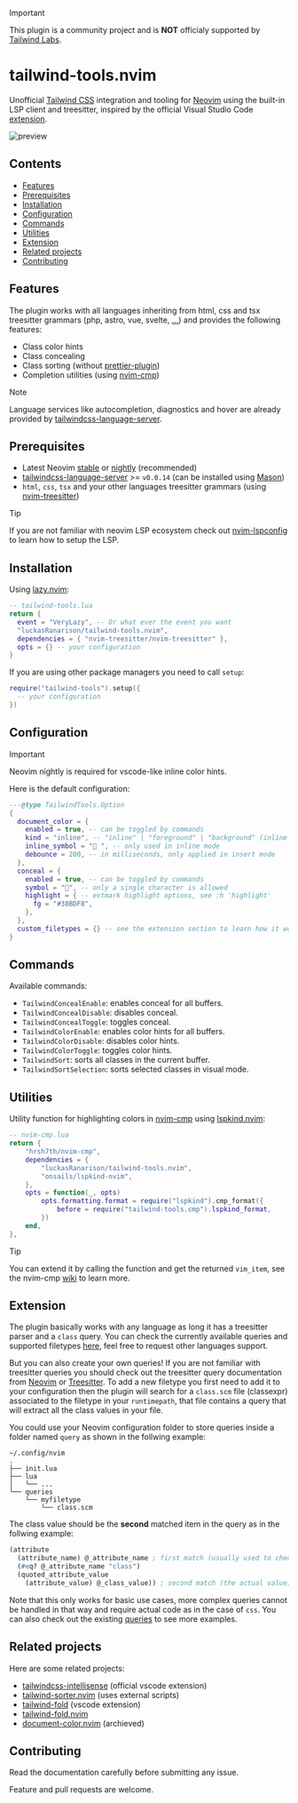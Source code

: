 > [!IMPORTANT]
> This plugin is a community project and is **NOT** officialy supported by [Tailwind Labs](https://github.com/tailwindlabs).

# tailwind-tools.nvim

Unofficial [Tailwind CSS](https://github.com/tailwindlabs/tailwindcss) integration and tooling for [Neovim](https://github.com/neovim/neovim) using the built-in LSP client and treesitter, inspired by the official Visual Studio Code [extension](https://github.com/tailwindlabs/tailwindcss-intellisense).

![preview](https://github.com/luckasRanarison/tailwind-tools.nvim/assets/101930730/cb1c0508-8375-474f-9078-2842fb62e0b7)

## Contents

- [Features](#features)
- [Prerequisites](#prerequisites)
- [Installation](#installation)
- [Configuration](#configuration)
- [Commands](#commands)
- [Utilities](#utilities)
- [Extension](#extension)
- [Related projects](#related-projects)
- [Contributing](#contributing)

## Features

The plugin works with all languages inheriting from html, css and tsx treesitter grammars (php, astro, vue, svelte, [...](./queries)) and provides the following features:

- Class color hints
- Class concealing
- Class sorting (without [prettier-plugin](https://github.com/tailwindlabs/prettier-plugin-tailwindcss))
- Completion utilities (using [nvim-cmp](https://github.com/hrsh7th/nvim-cmp))

> [!NOTE]
> Language services like autocompletion, diagnostics and hover are already provided by [tailwindcss-language-server](https://github.com/tailwindlabs/tailwindcss-intellisense/tree/master/packages/tailwindcss-language-server).

## Prerequisites

- Latest Neovim [stable](https://github.com/neovim/neovim/releases/tag/stable) or [nightly](https://github.com/neovim/neovim/releases/tag/nightly) (recommended)
- [tailwindcss-language-server](https://github.com/tailwindlabs/tailwindcss-intellisense/tree/master/packages/tailwindcss-language-server) >= `v0.0.14` (can be installed using [Mason](https://github.com/williamboman/mason.nvim))
- `html`, `css`, `tsx` and your other languages treesitter grammars (using [nvim-treesitter](https://github.com/nvim-treesitter/nvim-treesitter))

> [!TIP]
> If you are not familiar with neovim LSP ecosystem check out [nvim-lspconfig](https://github.com/neovim/nvim-lspconfig) to learn how to setup the LSP.

## Installation

Using [lazy.nvim](https://github.com/folke/lazy.nvim):

```lua
-- tailwind-tools.lua
return {
  event = "VeryLazy", -- Or what ever the event you want
  "luckasRanarison/tailwind-tools.nvim",
  dependencies = { "nvim-treesitter/nvim-treesitter" },
  opts = {} -- your configuration
}
```

If you are using other package managers you need to call `setup`:

```lua
require("tailwind-tools").setup({
  -- your configuration
})
```

## Configuration

> [!IMPORTANT]
> Neovim nightly is required for vscode-like inline color hints.

Here is the default configuration:

```lua
---@type TailwindTools.Option
{
  document_color = {
    enabled = true, -- can be toggled by commands
    kind = "inline", -- "inline" | "foreground" | "background" (inline option only for 0.10.0+)
    inline_symbol = "󰝤 ", -- only used in inline mode
    debounce = 200, -- in milliseconds, only applied in insert mode
  },
  conceal = {
    enabled = true, -- can be toggled by commands
    symbol = "󱏿", -- only a single character is allowed
    highlight = { -- extmark highlight options, see :h 'highlight'
      fg = "#38BDF8",
    },
  },
  custom_filetypes = {} -- see the extension section to learn how it works
}
```

## Commands

Available commands:

- `TailwindConcealEnable`: enables conceal for all buffers.
- `TailwindConcealDisable`: disables conceal.
- `TailwindConcealToggle`: toggles conceal.
- `TailwindColorEnable`: enables color hints for all buffers.
- `TailwindColorDisable`: disables color hints.
- `TailwindColorToggle`: toggles color hints.
- `TailwindSort`: sorts all classes in the current buffer.
- `TailwindSortSelection`: sorts selected classes in visual mode.

## Utilities

Utility function for highlighting colors in [nvim-cmp](https://github.com/hrsh7th/nvim-cmp) using [lspkind.nvim](https://github.com/onsails/lspkind.nvim):

```lua
-- nvim-cmp.lua
return {
	"hrsh7th/nvim-cmp",
	dependencies = {
		"luckasRanarison/tailwind-tools.nvim",
		"onsails/lspkind-nvim",
	},
	opts = function(_, opts)
		opts.formatting.format = require("lspkind").cmp_format({
			before = require("tailwind-tools.cmp").lspkind_format,
		})
	end,
}, 
```

> [!TIP]
> You can extend it by calling the function and get the returned `vim_item`, see the nvim-cmp [wiki](https://github.com/hrsh7th/nvim-cmp/wiki/Menu-Appearance) to learn more.

## Extension

The plugin basically works with any language as long it has a treesitter parser and a `class` query. You can check the currently available queries and supported filetypes [here](./queries), feel free to request other languages support.

But you can also create your own queries! If you are not familiar with treesitter queries you should check out the treesitter query documentation from [Neovim](https://neovim.io/doc/user/treesitter.html#treesitter-query) or [Treesitter](https://tree-sitter.github.io/tree-sitter/using-parsers#query-syntax). To add a new filetype you first need to add it to your configuration then the plugin will search for a `class.scm` file (classexpr) associated to the filetype in your `runtimepath`, that file contains a query that will extract all the class values in your file.

You could use your Neovim configuration folder to store queries inside a folder named `query` as shown in the follwing example:

```
~/.config/nvim
.
├── init.lua
├── lua
│   └── ...
└── queries
    └── myfiletype
        └── class.scm
```

The class value should be the **second** matched item in the query as in the follwing example:

```scheme
(attribute
  (attribute_name) @_attribute_name ; first match (usually used to check the attribute name)
  (#eq? @_attribute_name "class")
  (quoted_attribute_value
    (attribute_value) @_class_value)) ; second match (the actual value)
```

Note that this only works for basic use cases, more complex queries cannot be handled in that way and require actual code as in the case of `css`. You can also check out the existing [queries](./queries) to see more examples.

## Related projects

Here are some related projects:

- [tailwindcss-intellisense](https://github.com/tailwindlabs/tailwindcss-intellisense) (official vscode extension)
- [tailwind-sorter.nvim](https://github.com/laytan/tailwind-sorter.nvim) (uses external scripts)
- [tailwind-fold](https://github.com/stivoat/tailwind-fold) (vscode extension)
- [tailwind-fold.nvim](https://github.com/razak17/tailwind-fold.nvim)
- [document-color.nvim](https://github.com/mrshmllow/document-color.nvim) (archieved)

## Contributing

Read the documentation carefully before submitting any issue.

Feature and pull requests are welcome.
